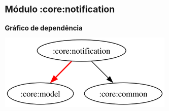 # Módulo :core:notification
## Gráfico de dependência
![Gráfico de dependência](../../docs/images/graphs/dep_graph_core_notification.svg)
